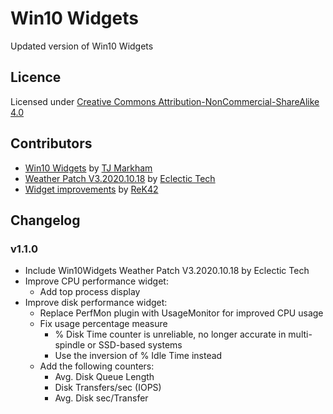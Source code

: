 # Win10 Widgets
Updated version of Win10 Widgets

## Licence
Licensed under [Creative Commons Attribution-NonCommercial-ShareAlike 4.0](https://creativecommons.org/licenses/by-nc-sa/4.0/)

## Contributors
- [Win10 Widgets](http://win10widgets.com) by [TJ Markham](https://github.com/tjmarkham)
- [Weather Patch V3.2020.10.18](https://www.deviantart.com/eclectic-tech/art/Win10-Weather-Patch-2020-10-18-780236969) by [Eclectic Tech](https://www.deviantart.com/eclectic-tech)
- [Widget improvements](https://github.com/ReK42/win10widgets) by [ReK42](https://github.com/ReK42)

## Changelog
### v1.1.0
- Include Win10Widgets Weather Patch V3.2020.10.18 by Eclectic Tech
- Improve CPU performance widget:
    - Add top process display
- Improve disk performance widget:
    - Replace PerfMon plugin with UsageMonitor for improved CPU usage
    - Fix usage percentage measure
        - % Disk Time counter is unreliable, no longer accurate in multi-spindle or SSD-based systems
        - Use the inversion of % Idle Time instead
    - Add the following counters:
        - Avg. Disk Queue Length
        - Disk Transfers/sec (IOPS)
        - Avg. Disk sec/Transfer
